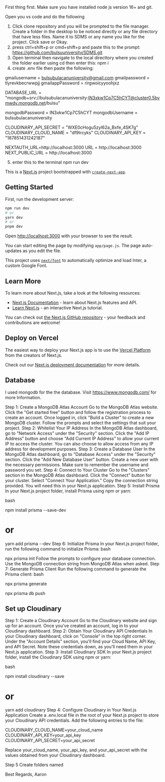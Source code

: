 First thing first. Make sure you have installed node js version 16+ and git. 

Open you vs code and do the following

1. Click clone repository and you will be prompted to the file manager. Create a folder in the desktop
to be noticed directly or any file directory that have less files. Name it to SDMS or any name you like for the project. Click save or Okay.
2. press ctrl+shift+p or cmd+shift+p and paste this to the prompt: https://github.com/bulsuuniversity/SDMS.git
3. Open terminal then navigate to the local directtory where you created the folder earlier using cd then enter this: npm i
4. create .env file then paste the following:

gmailusername = bulsubulacanuniversity@gmail.com
gmailpassword = tlyrevkbecrwwpjj
gmailappPassword = rirgwoicyyoohjxz

DATABASE_URL = "mongodb+srv://bulsubulacanuniversity:IN3xkw1Cp7C5hCYT@cluster0.5bvmwdy.mongodb.net/bulsu"

mongodbPassword = IN3xkw1Cp7C5hCYT
mongodbUsername = bulsubulacanuniversity

CLOUDINARY_API_SECRET = "WXE0cHogu5zyl62a_Bxfe_4SK7g"
CLOUDINARY_CLOUD_NAME = "df9trcyks"
CLOUDINARY_API_KEY = "187851431242187"

NEXTAUTH_URL=http://localhost:3000
URL = http://localhost:3000
NEXT_PUBLIC_URL = http://localhost:3000

5. enter this to the terminal npm run dev




This is a [Next.js](https://nextjs.org/) project bootstrapped with [`create-next-app`](https://github.com/vercel/next.js/tree/canary/packages/create-next-app).

## Getting Started

First, run the development server:

```bash
npm run dev
# or
yarn dev
# or
pnpm dev
```

Open [http://localhost:3000](http://localhost:3000) with your browser to see the result.

You can start editing the page by modifying `app/page.js`. The page auto-updates as you edit the file.

This project uses [`next/font`](https://nextjs.org/docs/basic-features/font-optimization) to automatically optimize and load Inter, a custom Google Font.

## Learn More

To learn more about Next.js, take a look at the following resources:

- [Next.js Documentation](https://nextjs.org/docs) - learn about Next.js features and API.
- [Learn Next.js](https://nextjs.org/learn) - an interactive Next.js tutorial.

You can check out [the Next.js GitHub repository](https://github.com/vercel/next.js/) - your feedback and contributions are welcome!

## Deploy on Vercel

The easiest way to deploy your Next.js app is to use the [Vercel Platform](https://vercel.com/new?utm_medium=default-template&filter=next.js&utm_source=create-next-app&utm_campaign=create-next-app-readme) from the creators of Next.js.

Check out our [Next.js deployment documentation](https://nextjs.org/docs/deployment) for more details.

## Database

I used mongodb for the the database. Visit https://www.mongodb.com/ for more Information.

Step 1: Create a MongoDB Atlas Account
Go to the MongoDB Atlas website.
Click the "Get started free" button and follow the registration process to create an account.
Once logged in, click "Build a Cluster" to create a new MongoDB cluster. Follow the prompts and select the settings that suit your project.
Step 2: Whitelist Your IP Address
In the MongoDB Atlas dashboard, go to "Network Access" under the "Security" section.
Click the "Add IP Address" button and choose "Add Current IP Address" to allow your current IP to access the cluster.
You can also choose to allow access from any IP address for development purposes.
Step 3: Create a Database User
In the MongoDB Atlas dashboard, go to "Database Access" under the "Security" section.
Click the "Add New Database User" button.
Create a new user with the necessary permissions. Make sure to remember the username and password you set.
Step 4: Connect to Your Cluster
Go to the "Clusters" section in the MongoDB Atlas dashboard.
Click the "Connect" button for your cluster.
Select "Connect Your Application."
Copy the connection string provided. You will need this in your Next.js application.
Step 5: Install Prisma
In your Next.js project folder, install Prisma using npm or yarn:

bash

npm install prisma --save-dev
# or
yarn add prisma --dev
Step 6: Initialize Prisma
In your Next.js project folder, run the following command to initialize Prisma:
bash

npx prisma init
Follow the prompts to configure your database connection. Use the MongoDB connection string from MongoDB Atlas when asked.
Step 7: Generate Prisma Client
Run the following command to generate the Prisma client:
bash

npx prisma generate

npx prisma db push


## Set up Cloudinary

Step 1: Create a Cloudinary Account
Go to the Cloudinary website and sign up for an account.
Once you've created an account, log in to your Cloudinary dashboard.
Step 2: Obtain Your Cloudinary API Credentials
In your Cloudinary dashboard, click on "Console" in the top right corner.
Under the "Account Details" section, you'll find your Cloud Name, API Key, and API Secret. Note these credentials down, as you'll need them in your Next.js application.
Step 3: Install Cloudinary SDK
In your Next.js project folder, install the Cloudinary SDK using npm or yarn:

bash

npm install cloudinary --save

# or
yarn add cloudinary
Step 4: Configure Cloudinary in Your Next.js Application
Create a .env.local file in the root of your Next.js project to store your Cloudinary API credentials. Add the following entries to the file:

CLOUDINARY_CLOUD_NAME=your_cloud_name
CLOUDINARY_API_KEY=your_api_key
CLOUDINARY_API_SECRET=your_api_secret

Replace your_cloud_name, your_api_key, and your_api_secret with the values obtained from your Cloudinary dashboard.

Step 5 Create folders named 


Best Regards,
Aaron
